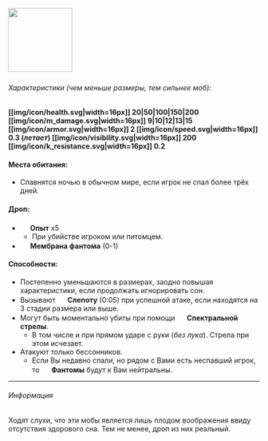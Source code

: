 <img src="https://gamepedia.cursecdn.com/minecraft_gamepedia/e/ed/Phantom.gif" width="128"> 

###### Характеристики (*чем меньше размеры, тем сильнее моб*):
**[[img/icon/health.svg|width=16px]] 20|50|100|150|200
[[img/icon/m_damage.svg|width=16px]] 9|10|12|13|15
[[img/icon/armor.svg|width=16px]] 2
[[img/icon/speed.svg|width=16px]] 0.3 (*летает*)
[[img/icon/visibility.svg|width=16px]] 200
[[img/icon/k_resistance.svg|width=16px]] 0.2**

#### Места обитания:
- Спавнятся ночью в обычном мире, если игрок не спал более трёх дней.

#### Дроп:
- <img src="https://gamepedia.cursecdn.com/minecraft_gamepedia/3/38/Experience_Orb.gif" width="16"> **Опыт** x5
  - При убийстве игроком или питомцем.
- <img src="https://gamepedia.cursecdn.com/minecraft_gamepedia/5/5c/Phantom_Membrane_JE2_BE2.png" width="16"> **Мембрана фантома** (0-1)

#### Способности:
- Постепенно уменьшаются в размерах, заодно повышая характеристики, если продолжать игнорировать сон.
- Вызывают <img src="https://gamepedia.cursecdn.com/minecraft_gamepedia/4/4c/Blindness.png" width="16"> **Слепоту** (0:05) при успешной атаке, если находятся на 3 стадии размера или выше.
- Могут быть моментально убиты при помощи <img src="https://gamepedia.cursecdn.com/minecraft_gamepedia/9/97/Spectral_Arrow_%28Item%29_JE2.png" width="16"> **Спектральной стрелы**.
  - В том числе и при прямом ударе с руки (*без лука*). Стрела при этом исчезает.
- Атакуют только бессонников.
  - Если Вы недавно спали, но рядом с Вами есть неспавший игрок, то <img src="https://gamepedia.cursecdn.com/minecraft_gamepedia/e/ed/Phantom.gif" width="16"> **Фантомы** будут к Вам нейтральны.

___
###### Информация
Ходят слухи, что эти мобы является лишь плодом воображения ввиду отсутствия здорового сна. Тем не менее, дроп из них реальный.